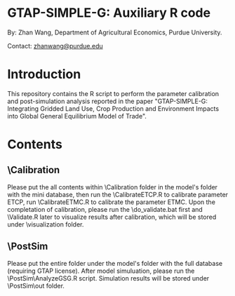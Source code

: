 # GTAP-SIMPLE-G: Auxiliary R code
By: Zhan Wang, Department of Agricultural Economics, Purdue University.

Contact: zhanwang@purdue.edu
# Introduction
This repository contains the R script to perform the parameter calibration and post-simulation analysis reported in the paper "GTAP-SIMPLE-G: Integrating Gridded Land Use, Crop Production and Environment Impacts into Global General Equilibrium Model of Trade".

# Contents
## \Calibration
Please put the all contents within \Calibration folder in the model's folder with the mini database, then run the \CalibrateETCP.R to calibrate parameter ETCP, run \CalibrateETMC.R to calibrate the parameter ETMC. Upon the completation of calibration, please run the \do_validate.bat first and \Validate.R later to visualize results after calibration, which will be stored under \visualization folder.

## \PostSim
Please put the entire folder under the model's folder with the full database (requiring GTAP license). After model simuluation, please run the \PostSim\AnalyzeGSG.R script. Simulation results will be stored under \PostSim\out folder.
